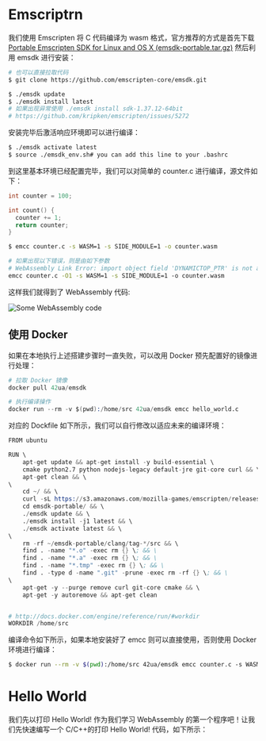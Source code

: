 # Emscriptrn

我们使用 Emscripten 将 C 代码编译为 wasm 格式，官方推荐的方式是首先下载 [Portable Emscripten SDK for Linux and OS X (emsdk-portable.tar.gz)](https://s3.amazonaws.com/mozilla-games/emscripten/releases/emsdk-portable.tar.gz) 然后利用 emsdk 进行安装：

```sh
# 也可以直接拉取代码
$ git clone https://github.com/emscripten-core/emsdk.git

$ ./emsdk update
$ ./emsdk install latest
# 如果出现异常使用 ./emsdk install sdk-1.37.12-64bit
# https://github.com/kripken/emscripten/issues/5272
```

安装完毕后激活响应环境即可以进行编译：

```sh
$ ./emsdk activate latest
$ source ./emsdk_env.sh# you can add this line to your .bashrc
```

到这里基本环境已经配置完毕，我们可以对简单的 counter.c 进行编译，源文件如下：

```c
int counter = 100;

int count() {
  counter += 1;
  return counter;
}
```

```sh
$ emcc counter.c -s WASM=1 -s SIDE_MODULE=1 -o counter.wasm

# 如果出现以下错误，则是由如下参数
# WebAssembly Link Error: import object field 'DYNAMICTOP_PTR' is not a Number
emcc counter.c -O1 -s WASM=1 -s SIDE_MODULE=1 -o counter.wasm
```

这样我们就得到了 WebAssembly 代码:

![Some WebAssembly code](https://s3-eu-central-1.amazonaws.com/openbloc-blog/2017/06/Capture-du-2017-06-03-15-47-35.png)

## 使用 Docker

如果在本地执行上述搭建步骤时一直失败，可以改用 Docker 预先配置好的镜像进行处理：

```s
# 拉取 Docker 镜像
docker pull 42ua/emsdk

# 执行编译操作
docker run --rm -v $(pwd):/home/src 42ua/emsdk emcc hello_world.c
```

对应的 Dockfile 如下所示，我们可以自行修改以适应未来的编译环境：

```s
FROM ubuntu

RUN \
	apt-get update && apt-get install -y build-essential \
	cmake python2.7 python nodejs-legacy default-jre git-core curl && \
	apt-get clean && \
\
	cd ~/ && \
	curl -sL https://s3.amazonaws.com/mozilla-games/emscripten/releases/emsdk-portable.tar.gz | tar xz && \
	cd emsdk-portable/ && \
	./emsdk update && \
	./emsdk install -j1 latest && \
	./emsdk activate latest && \
\
	rm -rf ~/emsdk-portable/clang/tag-*/src && \
	find . -name "*.o" -exec rm {} \; && \
	find . -name "*.a" -exec rm {} \; && \
	find . -name "*.tmp" -exec rm {} \; && \
	find . -type d -name ".git" -prune -exec rm -rf {} \; && \
\
	apt-get -y --purge remove curl git-core cmake && \
	apt-get -y autoremove && apt-get clean


# http://docs.docker.com/engine/reference/run/#workdir
WORKDIR /home/src
```

编译命令如下所示，如果本地安装好了 emcc 则可以直接使用，否则使用 Docker 环境进行编译：

```sh
$ docker run --rm -v $(pwd):/home/src 42ua/emsdk emcc counter.c -s WASM=1 -s SIDE_MODULE=1 -o counter.wasm
```

# Hello World

我们先以打印 Hello World! 作为我们学习 WebAssembly 的第一个程序吧！让我们先快速编写一个 C/C++的打印 Hello World! 代码，如下所示：
